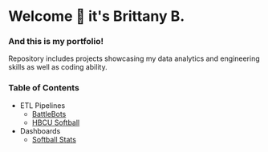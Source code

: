 # Welcome :wave: it's Brittany B.

### And this is my portfolio!
Repository includes projects showcasing my data analytics and engineering skills as well as coding ability. 

### Table of Contents
+ ETL Pipelines
  + [BattleBots](ETL/BattleBots/README.md)
  + [HBCU Softball](ETL/HBCU_Softball/README.md)
+ Dashboards
  + [Softball Stats](Dashboard/my-softball-stats_dashboard.png)

